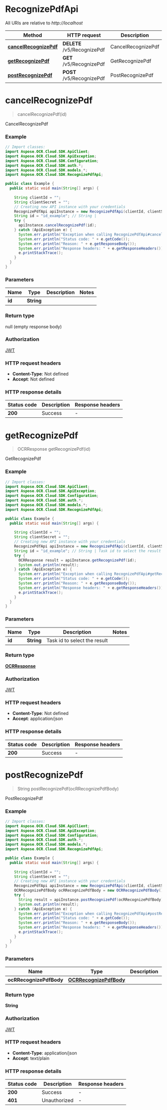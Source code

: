 # RecognizePdfApi

All URIs are relative to *http://localhost*

| Method | HTTP request | Description |
|------------- | ------------- | -------------|
| [**cancelRecognizePdf**](RecognizePdfApi.md#cancelRecognizePdf) | **DELETE** /v5/RecognizePdf | CancelRecognizePdf |
| [**getRecognizePdf**](RecognizePdfApi.md#getRecognizePdf) | **GET** /v5/RecognizePdf | GetRecognizePdf |
| [**postRecognizePdf**](RecognizePdfApi.md#postRecognizePdf) | **POST** /v5/RecognizePdf | PostRecognizePdf |


<a name="cancelRecognizePdf"></a>
# **cancelRecognizePdf**
> cancelRecognizePdf(id)

CancelRecognizePdf

### Example
```java
// Import classes:
import Aspose.OCR.Cloud.SDK.ApiClient;
import Aspose.OCR.Cloud.SDK.ApiException;
import Aspose.OCR.Cloud.SDK.Configuration;
import Aspose.OCR.Cloud.SDK.auth.*;
import Aspose.OCR.Cloud.SDK.models.*;
import Aspose.OCR.Cloud.SDK.RecognizePdfApi;

public class Example {
  public static void main(String[] args) {
    
    String clientId = "";
    String clientSecret = "";
    // Creating new API instance with your credentials
    RecognizePdfApi apiInstance = new RecognizePdfApi(clientId, clientSecret);
    String id = "id_example"; // String | 
    try {
      apiInstance.cancelRecognizePdf(id);
    } catch (ApiException e) {
      System.err.println("Exception when calling RecognizePdfApi#cancelRecognizePdf");
      System.err.println("Status code: " + e.getCode());
      System.err.println("Reason: " + e.getResponseBody());
      System.err.println("Response headers: " + e.getResponseHeaders());
      e.printStackTrace();
    }
  }
}
```

### Parameters

| Name | Type | Description  | Notes |
|------------- | ------------- | ------------- | -------------|
| **id** | **String**|  | |

### Return type

null (empty response body)

### Authorization

[JWT](../README.md#JWT)

### HTTP request headers

 - **Content-Type**: Not defined
 - **Accept**: Not defined

### HTTP response details
| Status code | Description | Response headers |
|-------------|-------------|------------------|
| **200** | Success |  -  |

<a name="getRecognizePdf"></a>
# **getRecognizePdf**
> OCRResponse getRecognizePdf(id)

GetRecognizePdf

### Example
```java
// Import classes:
import Aspose.OCR.Cloud.SDK.ApiClient;
import Aspose.OCR.Cloud.SDK.ApiException;
import Aspose.OCR.Cloud.SDK.Configuration;
import Aspose.OCR.Cloud.SDK.auth.*;
import Aspose.OCR.Cloud.SDK.models.*;
import Aspose.OCR.Cloud.SDK.RecognizePdfApi;

public class Example {
  public static void main(String[] args) {
    
    String clientId = "";
    String clientSecret = "";
    // Creating new API instance with your credentials
    RecognizePdfApi apiInstance = new RecognizePdfApi(clientId, clientSecret);
    String id = "id_example"; // String | Task id to select the result
    try {
      OCRResponse result = apiInstance.getRecognizePdf(id);
      System.out.println(result);
    } catch (ApiException e) {
      System.err.println("Exception when calling RecognizePdfApi#getRecognizePdf");
      System.err.println("Status code: " + e.getCode());
      System.err.println("Reason: " + e.getResponseBody());
      System.err.println("Response headers: " + e.getResponseHeaders());
      e.printStackTrace();
    }
  }
}
```

### Parameters

| Name | Type | Description  | Notes |
|------------- | ------------- | ------------- | -------------|
| **id** | **String**| Task id to select the result | |

### Return type

[**OCRResponse**](OCRResponse.md)

### Authorization

[JWT](../README.md#JWT)

### HTTP request headers

 - **Content-Type**: Not defined
 - **Accept**: application/json

### HTTP response details
| Status code | Description | Response headers |
|-------------|-------------|------------------|
| **200** | Success |  -  |

<a name="postRecognizePdf"></a>
# **postRecognizePdf**
> String postRecognizePdf(ocRRecognizePdfBody)

PostRecognizePdf

### Example
```java
// Import classes:
import Aspose.OCR.Cloud.SDK.ApiClient;
import Aspose.OCR.Cloud.SDK.ApiException;
import Aspose.OCR.Cloud.SDK.Configuration;
import Aspose.OCR.Cloud.SDK.auth.*;
import Aspose.OCR.Cloud.SDK.models.*;
import Aspose.OCR.Cloud.SDK.RecognizePdfApi;

public class Example {
  public static void main(String[] args) {
    
    String clientId = "";
    String clientSecret = "";
    // Creating new API instance with your credentials
    RecognizePdfApi apiInstance = new RecognizePdfApi(clientId, clientSecret);
    OCRRecognizePdfBody ocRRecognizePdfBody = new OCRRecognizePdfBody(); // OCRRecognizePdfBody | 
    try {
      String result = apiInstance.postRecognizePdf(ocRRecognizePdfBody);
      System.out.println(result);
    } catch (ApiException e) {
      System.err.println("Exception when calling RecognizePdfApi#postRecognizePdf");
      System.err.println("Status code: " + e.getCode());
      System.err.println("Reason: " + e.getResponseBody());
      System.err.println("Response headers: " + e.getResponseHeaders());
      e.printStackTrace();
    }
  }
}
```

### Parameters

| Name | Type | Description  | Notes |
|------------- | ------------- | ------------- | -------------|
| **ocRRecognizePdfBody** | [**OCRRecognizePdfBody**](OCRRecognizePdfBody.md)|  | |

### Return type

**String**

### Authorization

[JWT](../README.md#JWT)

### HTTP request headers

 - **Content-Type**: application/json
 - **Accept**: text/plain

### HTTP response details
| Status code | Description | Response headers |
|-------------|-------------|------------------|
| **200** | Success |  -  |
| **401** | Unauthorized |  -  |

